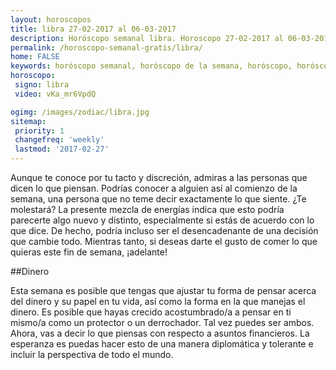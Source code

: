 ```yaml
---
layout: horoscopos
title: libra 27-02-2017 al 06-03-2017 
description: Horóscopo semanal libra. Horoscopo 27-02-2017 al 06-03-2017. Horoscopos univision gratis
permalink: /horoscopo-semanal-gratis/libra/
home: FALSE
keywords: horóscopo semanal, horóscopo de la semana, horóscopo, horóscopo gratis,horóscopos, horóscopo esperanza gracia, horoscopos libra la semana, horóscopos gratis, Tarot, Astrologia, Zodíaco, libra, horoscopo gratis
horoscopo:
 signo: libra
 video: vKa_mr6VpdQ

ogimg: /images/zodiac/libra.jpg
sitemap:
 priority: 1
 changefreq: 'weekly'
 lastmod: '2017-02-27'
---
```



Aunque te conoce por tu tacto y discreción, admiras a las personas que dicen lo que piensan. Podrías conocer a alguien así al comienzo de la semana, una persona que no teme decir exactamente lo que siente. ¿Te molestará? La presente mezcla de energías indica que esto podría parecerte algo nuevo y distinto, especialmente si estás de acuerdo con lo que dice. De hecho, podría incluso ser el desencadenante de una decisión que cambie todo. Mientras tanto, si deseas darte el gusto de comer lo que quieras este fin de semana, ¡adelante!

##Dinero

Esta semana es posible que tengas que ajustar tu forma de pensar acerca del dinero y su papel en tu vida, así como la forma en la que manejas el dinero. Es posible que hayas crecido acostumbrado/a a pensar en ti mismo/a como un protector o un derrochador. Tal vez puedes ser ambos. Ahora, vas a decir lo que piensas con respecto a asuntos financieros. La esperanza es puedas hacer esto de una manera diplomática y tolerante e incluir la perspectiva de todo el mundo.